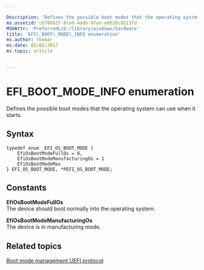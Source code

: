 ```yaml
---

Description: 'Defines the possible boot modes that the operating system can use when it starts.'
ms.assetid: cb78662f-8ce0-4adb-97ad-e8520c8513fd
MSHAttr: 'PreferredLib:/library/windows/hardware'
title: 'EFI\_BOOT\_MODE\_INFO enumeration'
ms.author: themar
ms.date: 05/02/2017
ms.topic: article


---
```


# EFI\_BOOT\_MODE\_INFO enumeration


Defines the possible boot modes that the operating system can use when it starts.

## <span id="Syntax"></span><span id="syntax"></span><span id="SYNTAX"></span>Syntax


```
typedef enum _EFI_OS_BOOT_MODE {
    EfiOsBootModeFullOs = 0,
    EfiOsBootModeManufacturingOs = 1
    EfiOsBootModeMax
} EFI_OS_BOOT_MODE, *PEFI_OS_BOOT_MODE;
```

## <span id="Constants"></span><span id="constants"></span><span id="CONSTANTS"></span>Constants


<span id="EfiOsBootModeFullOs"></span><span id="efiosbootmodefullos"></span><span id="EFIOSBOOTMODEFULLOS"></span>**EfiOsBootModeFullOs**  
The device should boot normally into the operating system.

<span id="EfiOsBootModeManufacturingOs"></span><span id="efiosbootmodemanufacturingos"></span><span id="EFIOSBOOTMODEMANUFACTURINGOS"></span>**EfiOsBootModeManufacturingOs**  
The device is in manufacturing mode.

## <span id="related_topics"></span>Related topics


[Boot mode management UEFI protocol](boot-mode-management-uefi-protocol.md)

 

 






